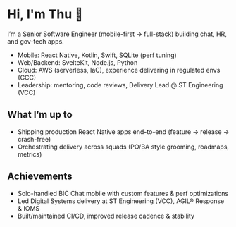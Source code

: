 # Hi, I'm Thu 👋

I’m a Senior Software Engineer (mobile-first → full-stack) building chat, HR, and gov-tech apps.
- Mobile: React Native, Kotlin, Swift, SQLite (perf tuning)
- Web/Backend: SvelteKit, Node.js, Python
- Cloud: AWS (serverless, IaC), experience delivering in regulated envs (GCC)
- Leadership: mentoring, code reviews, Delivery Lead @ ST Engineering (VCC)

## What I’m up to
- Shipping production React Native apps end-to-end (feature → release → crash-free)
- Orchestrating delivery across squads (PO/BA style grooming, roadmaps, metrics)

## Achievements
- Solo-handled BIC Chat mobile with custom features & perf optimizations
- Led Digital Systems delivery at ST Engineering (VCC), AGIL® Response & IOMS
- Built/maintained CI/CD, improved release cadence & stability
